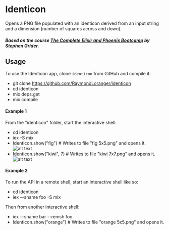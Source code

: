 # Identicon

Opens a PNG file populated with an identicon derived from an input string and
a dimension (number of squares across and down).

##### Based on the course [The Complete Elixir and Phoenix Bootcamp](https://www.udemy.com/the-complete-elixir-and-phoenix-bootcamp-and-tutorial/) by Stephen Grider.

## Usage

To use the Identicon app, clone `identicon` from GitHub and compile it:

  - git clone https://github.com/RaymondLoranger/identicon
  - cd identicon
  - mix deps.get
  - mix compile

#### Example 1

From the "identicon" folder, start the interactive shell:

  - cd identicon
  - iex -S mix
  - Identicon.show("fig") # Writes to file "fig 5x5.png" and opens it.
  ![alt text](<assets/images/fig 5x5.png>)
  - Identicon.show("kiwi", 7) # Writes to file "kiwi 7x7.png" and opens it.
  ![alt text](<assets/images/kiwi 7x7.png>)
#### Example 2

To run the API in a remote shell, start an interactive shell like so:

  - cd identicon
  - iex --sname foo -S mix

Then from another interactive shell:

  - iex --sname bar --remsh foo
  - Identicon.show("orange") # Writes to file "orange 5x5.png" and opens it.

